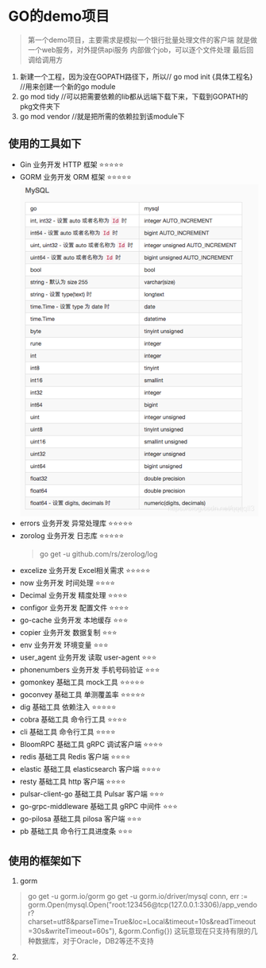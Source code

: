 # GO的demo项目

> 第一个demo项目，主要需求是模拟一个银行批量处理文件的客户端
> 就是做一个web服务，对外提供api服务
> 内部做个job，可以逐个文件处理
> 最后回调给调用方

1. 新建一个工程，因为没在GOPATH路径下，所以// go mod init {具体工程名} //用来创建一个新的go module
2. go mod tidy //可以把需要依赖的lib都从远端下载下来，下载到GOPATH的pkg文件夹下
3. go mod vendor //就是把所需的依赖拉到该module下

## 使用的工具如下
- Gin	业务开发	HTTP 框架	⭐️⭐️⭐️⭐️⭐️
- GORM	业务开发	ORM 框架	⭐️⭐️⭐️⭐️⭐
  ![img.png](img.png)️
- errors	业务开发	异常处理库	⭐️⭐️⭐️⭐️⭐️
- zorolog	业务开发	日志库	⭐️⭐️⭐️⭐️⭐️
  > go get -u github.com/rs/zerolog/log
- excelize	业务开发	Excel相关需求	⭐️⭐️⭐️⭐️⭐️
- now	业务开发	时间处理	⭐️⭐️⭐️⭐️️
- Decimal	业务开发	精度处理	⭐️⭐️⭐️⭐️️
- configor	业务开发	配置文件	⭐️⭐️⭐️⭐️️
- go-cache	业务开发	本地缓存	⭐️⭐️⭐️
- copier	业务开发	数据复制	⭐️⭐️⭐️️️
- env	业务开发	环境变量	⭐️⭐️⭐️️️
- user_agent	业务开发	读取 user-agent	⭐️⭐️⭐️️️
- phonenumbers	业务开发	手机号码验证	⭐️⭐️⭐️️️
- gomonkey	基础工具	mock工具	⭐️⭐️⭐️⭐️⭐
- goconvey	基础工具	单测覆盖率	⭐️⭐️⭐️⭐️⭐
- dig	基础工具	依赖注入	⭐️⭐️⭐️⭐️⭐
- cobra	基础工具	命令行工具	⭐️⭐️⭐️⭐
- cli	基础工具	命令行工具	⭐️⭐️⭐️⭐
- BloomRPC	基础工具	gRPC 调试客户端	⭐️⭐️⭐️⭐
- redis	基础工具	Redis 客户端	⭐️⭐️⭐️⭐
- elastic	基础工具	elasticsearch 客户端	⭐️⭐️⭐️⭐
- resty	基础工具	http 客户端	⭐️⭐️⭐️⭐
- pulsar-client-go	基础工具	Pulsar 客户端	⭐️⭐️⭐️
- go-grpc-middleware	基础工具	gRPC 中间件	⭐️⭐️⭐
- go-pilosa	基础工具	pilosa 客户端	⭐️⭐️⭐️
- pb	基础工具	命令行工具进度条	⭐️⭐️⭐️
## 使用的框架如下

1. gorm
> go get -u gorm.io/gorm
> go get -u gorm.io/driver/mysql
> conn, err := gorm.Open(mysql.Open("root:123456@tcp(127.0.0.1:3306)/app_vendor?charset=utf8&parseTime=True&loc=Local&timeout=10s&readTimeout=30s&writeTimeout=60s"), &gorm.Config{})
> 这玩意现在只支持有限的几种数据库，对于Oracle，DB2等还不支持
2. 
